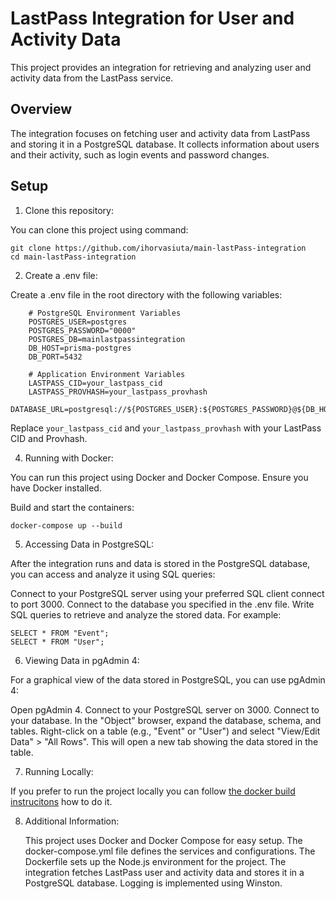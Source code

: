 # LastPass Integration for User and Activity Data

This project provides an integration for retrieving and analyzing user and activity data from the LastPass service.

## Overview

The integration focuses on fetching user and activity data from LastPass and storing it in a PostgreSQL database. It collects information about users and their activity, such as login events and password changes.

## Setup

1. Clone this repository:

You can clone this project using command:

    git clone https://github.com/ihorvasiuta/main-lastPass-integration
    cd main-lastPass-integration

2. Create a .env file:

Create a .env file in the root directory with the following variables:
```
    # PostgreSQL Environment Variables
    POSTGRES_USER=postgres
    POSTGRES_PASSWORD="0000"
    POSTGRES_DB=mainlastpassintegration
    DB_HOST=prisma-postgres
    DB_PORT=5432

    # Application Environment Variables
    LASTPASS_CID=your_lastpass_cid
    LASTPASS_PROVHASH=your_lastpass_provhash
    DATABASE_URL=postgresql://${POSTGRES_USER}:${POSTGRES_PASSWORD}@${DB_HOST}:${DB_PORT}/${POSTGRES_DB}
```

Replace `your_lastpass_cid` and `your_lastpass_provhash` with your LastPass CID and Provhash.

4. Running with Docker:

You can run this project using Docker and Docker Compose. Ensure you have Docker installed.

Build and start the containers:

    docker-compose up --build

5.  Accessing Data in PostgreSQL:

After the integration runs and data is stored in the PostgreSQL database, you can access and analyze it using SQL queries:

Connect to your PostgreSQL server using your preferred SQL client connect to port 3000.
Connect to the database you specified in the .env file.
Write SQL queries to retrieve and analyze the stored data. For example:

    SELECT * FROM "Event";
    SELECT * FROM "User";

6. Viewing Data in pgAdmin 4:

For a graphical view of the data stored in PostgreSQL, you can use pgAdmin 4:

Open pgAdmin 4.
Connect to your PostgreSQL server on 3000.
Connect to your database.
In the "Object" browser, expand the database, schema, and tables.
Right-click on a table (e.g., "Event" or "User") and select "View/Edit Data" > "All Rows". This will open a new tab showing the data stored in the table.

7. Running Locally:

If you prefer to run the project locally you can follow [the docker build instrucitons](./Dockerfile) how to do it.

8. Additional Information:

    This project uses Docker and Docker Compose for easy setup.
    The docker-compose.yml file defines the services and configurations.
    The Dockerfile sets up the Node.js environment for the project.
    The integration fetches LastPass user and activity data and stores it in a PostgreSQL database.
    Logging is implemented using Winston. 